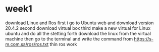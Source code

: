 # week1
download Linux and Ros
first i go to Ubuntu web and download version 20.4.2
second download virtual box
third make a new virtual for Linux ubuntu and do all the stetting
forth download the linux from the virtual machine
then go to the terminal and write the command from https://s-m.com.sa/ros/ros.txt
thin ros work
